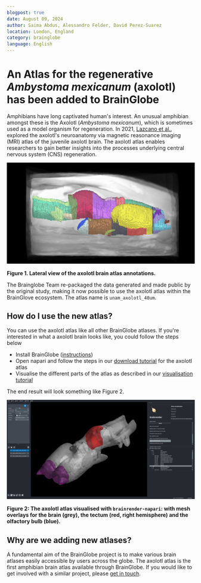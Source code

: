 ```yaml
---
blogpost: true
date: August 09, 2024
author: Saima Abdus, Alessandro Felder, David Perez-Suarez
location: London, England
category: brainglobe
language: English
---
```


# An Atlas for the regenerative _Ambystoma mexicanum_ (axolotl) has been added to BrainGlobe

Amphibians have long captivated human's interest. An unusual amphibian amongst these is the Axolotl (_Ambystoma mexicanum_), which is sometimes used as a model organism for regeneration. In 2021, [Lazcano et al.](https://www.nature.com/articles/s41598-021-89357-3), explored the axolotl's neuroanatomy via magnetic reasonance imaging (MRI) atlas of the juvenile axolotl brain. The axolotl atlas enables researchers to gain better insights into the processes underlying central nervous system (CNS) regeneration.

![axolotl brain atlas annotations](./images/axolotl_annotations.png)

**Figure 1. Lateral view of the axolotl brain atlas annotations.**

The Brainglobe Team re-packaged the data generated and made public by the original study, making it now possible to use the axolotl atlas within the BrainGlove ecosystem. The atlas name is `unam_axolotl_40um`.

## How do I use the new atlas?

You can use the axolotl atlas like all other BrainGlobe atlases. If you're interested in what a axolotl brain looks like, you could follow the steps below

* Install BrainGlobe ([instructions](/documentation/index))
* Open napari and follow the steps in our [download tutorial](/tutorials/manage-atlases-in-GUI.md) for the axolotl atlas
* Visualise the different parts of the atlas as described in our [visualisation tutorial](/tutorials/visualise-atlas-napari)

The end result will look something like Figure 2.

![cavefish atlas visualised in napari](./images/axolotl_napari.png)

**Figure 2: The axolotl atlas visualised with `brainrender-napari`: with mesh overlays for the brain (grey), the tectum (red, right hemisphere) and the olfactory bulb (blue).**

## Why are we adding new atlases?

A fundamental aim of the BrainGlobe project is to make various brain atlases easily accessible by users across the globe. The axolotl atlas is the first amphibian brain atlas available through BrainGlobe. If you would like to get involved with a similar project, please [get in touch](/contact).
